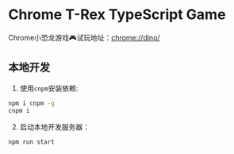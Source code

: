 # Chrome T-Rex TypeScript Game

Chrome小恐龙游戏🎮试玩地址：[chrome://dino/](chrome://dino/)

## 本地开发

1. 使用`cnpm`安装依赖:

```bash
npm i cnpm -g
cnpm i
```

2. 启动本地开发服务器：

```bash
npm run start
```
